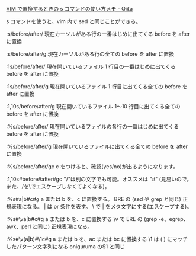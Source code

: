 [VIM で置換するときの s コマンドの使い方メモ - Qiita](https://qiita.com/yamazon/items/32ddc0f1cc8a8b63e339)

s コマンドを使うと、vim 内で sed と同じことができる。

:s/before/after/
現在カーソルがある行の一番はじめに出てくる before を after に置換

:s/before/after/g
現在カーソルがある行の全ての before を after に置換

:1s/before/after/
現在開いているファイル 1 行目の一番はじめに出てくる before を after に置換

:1s/before/after/g
現在開いているファイル 1 行目に出てくる全ての before を after に置換

:1,10s/before/after/g
現在開いているファイル 1〜10 行目に出てくる全ての before を after に置換

:%s/before/after/
現在開いているファイルの各行の一番はじめに出てくる before を after に置換

:%s/before/after/g
現在開いているファイルに出てくる全ての before を after に置換

:%s/before/after/gc
c をつけると、確認(yes/no)が出るようになります。

:1,10s#before#after#gc
"/"は別の文字でも可能。オススメは "#" (見易いので。また、/を\でエスケープしなくてよくなる)。

:%s#a\|b#c#g
a または b を、c に置換する。
BRE の (sed や grep と同じ) 正規表現になる。
| は or 条件を表す。
\ で | をメタ文字にする(エスケープする)。

:%s#\va|b#c#g
a または b を、c に置換する
\v で ERE の (grep -e、egrep、awk、perl と同じ) 正規表現になる。

:%s#\v(a|b)#\1c#g
a または b を、ac または bc に置換する
\1 は ( ) にマッチしたパターン文字列になる
oniguruma の$1 と同じ
